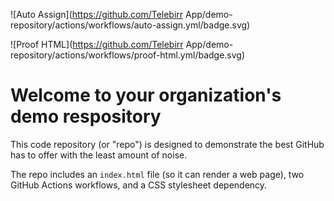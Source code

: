 ![Auto Assign](https://github.com/Telebirr App/demo-repository/actions/workflows/auto-assign.yml/badge.svg)

![Proof HTML](https://github.com/Telebirr App/demo-repository/actions/workflows/proof-html.yml/badge.svg)

# Welcome to your organization's demo respository
This code repository (or "repo") is designed to demonstrate the best GitHub has to offer with the least amount of noise.

The repo includes an `index.html` file (so it can render a web page), two GitHub Actions workflows, and a CSS stylesheet dependency.
